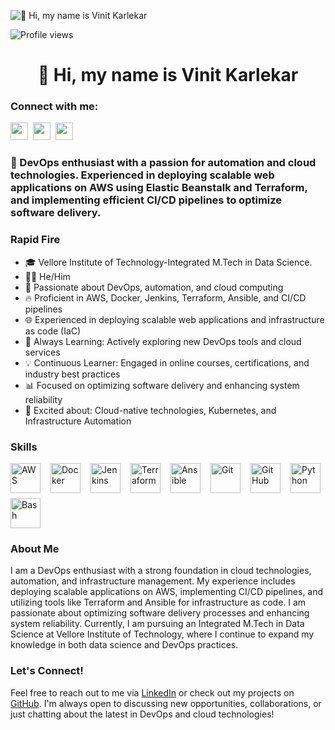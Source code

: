 ![👋 Hi, my name is Vinit Karlekar](https://www.21kschool.com/za/wp-content/uploads/sites/23/2024/03/What-Is-Block-Coding-For-Kids_Guide-To-Get-Started-With-Learning-Block-Coding.jpg)

![Profile views](https://komarev.com/ghpvc/?username=VinitKarlekar&label=Profile%20views&color=0e75b6&style=flat)

<div id="toc">
  <ul align="center" style="list-style: none">
    <summary>
      <h1>
        👋 Hi, my name is Vinit Karlekar
      </h1>
    </summary>
  </ul>
</div>

**<h3 align="left">Connect with me:</h3>** 
<p align="left"><a href="https://github.com/VinitKarlekar" target="_blank"><img src="https://img.shields.io/badge/GitHub-100000?style=for-the-badge&logo=github&logoColor=white" height="28" style="margin-right: 4px"></a> <a href="https://www.instagram.com/vinitkarlekar/" target="_blank"><img src="https://img.shields.io/badge/Instagram-E4405F?style=for-the-badge&logo=instagram&logoColor=white" height="28" style="margin-right: 4px"></a> <a href="https://www.linkedin.com/in/vinit-karlekar/" target="_blank"><img src="https://img.shields.io/badge/LinkedIn-0077B5?style=for-the-badge&logo=linkedin&logoColor=white" height="28" style="margin-right: 4px"></a></p>

**<h3 align="left">🚀 DevOps enthusiast with a passion for automation and cloud technologies. Experienced in deploying scalable web applications on AWS using Elastic Beanstalk and Terraform, and implementing efficient CI/CD pipelines to optimize software delivery.</h3>**

**<h3 align="left">Rapid Fire</h3>**
- 🎓 Vellore Institute of Technology-Integrated M.Tech in Data Science.
- 🧑‍💻 He/Him
- 🌟 Passionate about DevOps, automation, and cloud computing
- 🔥 Proficient in AWS, Docker, Jenkins, Terraform, Ansible, and CI/CD pipelines
- 🌐 Experienced in deploying scalable web applications and infrastructure as code (IaC)
- 🚀 Always Learning: Actively exploring new DevOps tools and cloud services
- 💡 Continuous Learner: Engaged in online courses, certifications, and industry best practices
- 📊 Focused on optimizing software delivery and enhancing system reliability
- 🤖 Excited about: Cloud-native technologies, Kubernetes, and Infrastructure Automation

**<h3 align="left">Skills</h3>**
<div style="display: flex; flex-wrap: wrap; gap: 8px; justify-content: left;">
  <img src="https://cdn.jsdelivr.net/gh/devicons/devicon/icons/amazonwebservices/amazonwebservices-original-wordmark.svg" height="48" alt="AWS" style="margin-right: 8px">
  <img src="https://cdn.jsdelivr.net/gh/devicons/devicon/icons/docker/docker-original-wordmark.svg" height="48" alt="Docker" style="margin-right: 8px">
  <img src="https://cdn.jsdelivr.net/gh/devicons/devicon/icons/jenkins/jenkins-original.svg" height="48" alt="Jenkins" style="margin-right: 8px">
  <img src="https://cdn.jsdelivr.net/gh/devicons/devicon/icons/terraform/terraform-original.svg" height="48" alt="Terraform" style="margin-right: 8px">
  <img src="https://cdn.jsdelivr.net/gh/devicons/devicon/icons/ansible/ansible-original.svg" height="48" alt="Ansible" style="margin-right: 8px">
  <img src="https://cdn.jsdelivr.net/gh/devicons/devicon/icons/git/git-original.svg" height="48" alt="Git" style="margin-right: 8px">
  <img src="https://cdn.jsdelivr.net/gh/devicons/devicon/icons/github/github-original.svg" height="48" alt="GitHub" style="margin-right: 8px">
  <img src="https://cdn.jsdelivr.net/gh/devicons/devicon/icons/python/python-original.svg" height="48" alt="Python" style="margin-right: 8px">
  <img src="https://cdn.jsdelivr.net/gh/devicons/devicon/icons/bash/bash-original.svg" height="48" alt="Bash" style="margin-right: 8px">
</div>

**<h3 align="left">About Me</h3>**
I am a DevOps enthusiast with a strong foundation in cloud technologies, automation, and infrastructure management. My experience includes deploying scalable applications on AWS, implementing CI/CD pipelines, and utilizing tools like Terraform and Ansible for infrastructure as code. I am passionate about optimizing software delivery processes and enhancing system reliability. Currently, I am pursuing an Integrated M.Tech in Data Science at Vellore Institute of Technology, where I continue to expand my knowledge in both data science and DevOps practices.

**<h3 align="left">Let's Connect!</h3>**
Feel free to reach out to me via [LinkedIn](https://www.linkedin.com/in/vinit-karlekar/) or check out my projects on [GitHub](https://github.com/VinitKarlekar). I'm always open to discussing new opportunities, collaborations, or just chatting about the latest in DevOps and cloud technologies!
